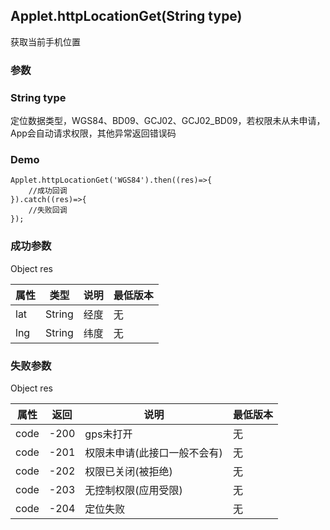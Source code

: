 
## Applet.httpLocationGet(String type)
获取当前手机位置

### 参数
### String type
定位数据类型，WGS84、BD09、GCJ02、GCJ02_BD09，若权限未从未申请，App会自动请求权限，其他异常返回错误码

### Demo 

```
Applet.httpLocationGet('WGS84').then((res)=>{
	//成功回调
}).catch((res)=>{
	//失败回调
});

```
### 成功参数
Object res

属性 | 类型  | 说明 | 最低版本
-|-|-|-
lat | String | 经度 |无 
lng | String | 纬度 |无

### 失败参数
Object res

属性 | 返回  | 说明 | 最低版本
-|-|-|-
code | -200 | gps未打开 |无 
code | -201 | 权限未申请(此接口一般不会有) |无
code | -202 | 权限已关闭(被拒绝) |无 
code | -203 | 无控制权限(应用受限) |无
code | -204 | 定位失败 |无